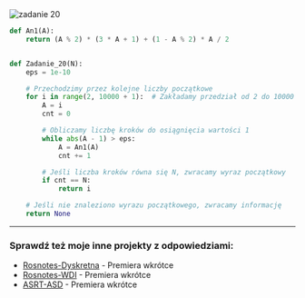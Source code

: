 <picture>
  <source srcset="../../srt/zbior_zadan/20.png" media="(prefers-color-scheme: light)">
  <source srcset="../../srt/zbior_zadan/black_20.png" media="(prefers-color-scheme: dark)">
  <img src="../../srt/zbior_zadan/black_20.png" alt="zadanie 20">
</picture>

```python
def An1(A):
    return (A % 2) * (3 * A + 1) + (1 - A % 2) * A / 2


def Zadanie_20(N):
    eps = 1e-10

    # Przechodzimy przez kolejne liczby początkowe
    for i in range(2, 10000 + 1):  # Zakładamy przedział od 2 do 10000
        A = i
        cnt = 0

        # Obliczamy liczbę kroków do osiągnięcia wartości 1
        while abs(A - 1) > eps:
            A = An1(A)
            cnt += 1

        # Jeśli liczba kroków równa się N, zwracamy wyraz początkowy
        if cnt == N:
            return i

    # Jeśli nie znaleziono wyrazu początkowego, zwracamy informację
    return None
```


---
### Sprawdź też moje inne projekty z odpowiedziami:
- [Rosnotes-Dyskretna](https://github.com/kamilGie/Rosnotes-Dyskretna) - Premiera wkrótce
- [Rosnotes-WDI](https://github.com/kamilGie/Rosnotes-WDI) - Premiera wkrótce
- [ASRT-ASD](https://github.com/kamilGie/Rosnotes-Dyskretna) - Premiera wkrótce
